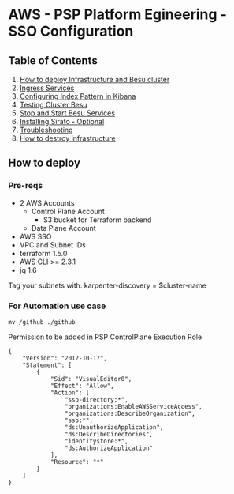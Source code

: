 # AWS - PSP Platform Egineering - SSO Configuration



## Table of Contents

1. [How to deploy Infrastructure and Besu cluster](#how-to-deploy)
1. [Ingress Services](#ingress-services)
1. [Configuring Index Pattern in Kibana](#configuring-index-pattern-in-kibana)
1. [Testing Cluster Besu](#testing-cluster-besu)
1. [Stop and Start Besu Services](#stop-and-start-besu)
1. [Installing Sirato - Optional](#installing-sirato---optional)
1. [Troubleshooting](#troubleshooting)
1. [How to destroy infrastructure](#how-to-destroy)

## How to deploy

### Pre-reqs

- 2 AWS Accounts
    - Control Plane Account
        - S3 bucket for Terraform backend
    - Data Plane Account
- AWS SSO
- VPC and Subnet IDs
- terraform 1.5.0
- AWS CLI >= 2.3.1
- jq 1.6

Tag your subnets with: karpenter-discovery = $cluster-name


### For Automation use case 
```mv /github ./github```


Permission to be added in PSP ControlPlane Execution Role 
```
{
    "Version": "2012-10-17",
    "Statement": [
        {
            "Sid": "VisualEditor0",
            "Effect": "Allow",
            "Action": [
                "sso-directory:*",
                "organizations:EnableAWSServiceAccess",
                "organizations:DescribeOrganization",
                "sso:*",
                "ds:UnauthorizeApplication",
                "ds:DescribeDirectories",
                "identitystore:*",
                "ds:AuthorizeApplication"
            ],
            "Resource": "*"
        }
    ]
}
```